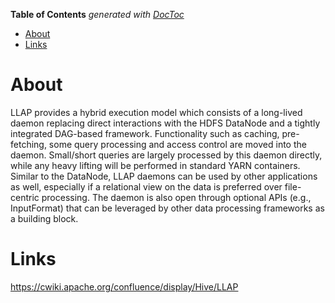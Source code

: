 <!-- START doctoc generated TOC please keep comment here to allow auto update -->
<!-- DON'T EDIT THIS SECTION, INSTEAD RE-RUN doctoc TO UPDATE -->
**Table of Contents**  *generated with [DocToc](https://github.com/thlorenz/doctoc)*

- [About](#about)
- [Links](#links)

<!-- END doctoc generated TOC please keep comment here to allow auto update -->

# About

LLAP provides a hybrid execution model which consists of a long-lived daemon replacing direct interactions with the HDFS DataNode and a tightly integrated DAG-based framework. Functionality such as caching, pre-fetching, some query processing and access control are moved into the daemon. Small/short queries are largely processed by this daemon directly, while any heavy lifting will be performed in standard YARN containers.
Similar to the DataNode, LLAP daemons can be used by other applications as well, especially if a relational view on the data is preferred over file-centric processing. The daemon is also open through optional APIs (e.g., InputFormat) that can be leveraged by other data processing frameworks as a building block.

# Links

https://cwiki.apache.org/confluence/display/Hive/LLAP
